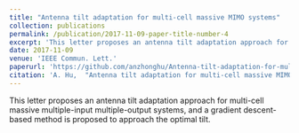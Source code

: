 ```yaml
---
title: "Antenna tilt adaptation for multi-cell massive MIMO systems"
collection: publications
permalink: /publication/2017-11-09-paper-title-number-4
excerpt: 'This letter proposes an antenna tilt adaptation approach for multi-cell massive multiple-input multiple-output systems, and a gradient descent-based method is proposed to approach the optimal tilt.'
date: 2017-11-09
venue: 'IEEE Commun. Lett.'
paperurl: 'https://github.com/anzhonghu/Antenna-tilt-adaptation-for-multi-cell-massive-MIMO-systems'
citation: 'A. Hu,  "Antenna tilt adaptation for multi-cell massive MIMO systems," <i>IEEE Commun. Lett.</i>, vol. 21, no. 11, pp. 2436-2439, Nov. 2017.'
---
```

This letter proposes an antenna tilt adaptation approach for multi-cell massive multiple-input multiple-output systems, and a gradient descent-based method is proposed to approach the optimal tilt.

